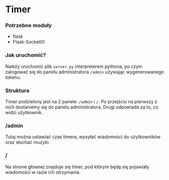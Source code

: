 # Timer

### Potrzebne moduły
* flask
* Flask-SocketIO

### Jak uruchomić?
Należy uruchomić plik `server.py` interpreterem pythona, po czym zalogować się do panelu administratora `/admin` używając wygenerowanego tokenu.

### Struktura
Timer podzielony jest na 2 panele: `/admin` i `/`.
Po przejściu na pierwszy z nich dostaniemy się do panelu administratora.
Drugi odpowiada za to, co widzi użytkownik.

### /admin
Tutaj można ustawiać czas timera, wysyłać wiadomości do użytkowników oraz słuchać muzyki.

### /
Na stronie głównej znajduje się timer, pod którym będą się pojawiały wiadomości w razie ich otrzymania.
